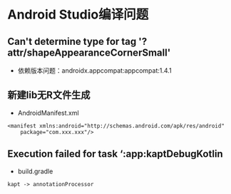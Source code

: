 # Android Studio编译问题

## Can't determine type for tag '<macro name="m3_comp_assist_chip_container_shape">?attr/shapeAppearanceCornerSmall</macro>'
* 依赖版本问题：androidx.appcompat:appcompat:1.4.1

## 新建lib无R文件生成
* AndroidManifest.xml
```
<manifest xmlns:android="http://schemas.android.com/apk/res/android"
    package="com.xxx.xxx"/>
```

## Execution failed for task ‘:app:kaptDebugKotlin
+ build.gradle
```
kapt -> annotationProcessor
```
